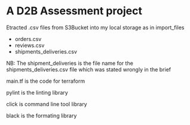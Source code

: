 # A D2B Assessment project

Etracted .csv files from S3Bucket into my local storage as in import_files
- orders.csv
- reviews.csv
- shipments_deliveries.csv

NB: The shipment_deliveries is the file name for the shipments_deliveries.csv file which was stated wrongly in the brief 

main.tf is the code for terraform

pylint is the linting library

click is command line tool library

black is the formating library
